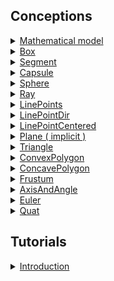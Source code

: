 ## Conceptions

<!-- <details>
  <summary><a href="./concept/Overview.md#...">
    LinePoints
  </a></summary>
    ....
</details> -->

<details>
  <summary><a href="./concept/Overview.md#mathematicalmodel">
    Mathematical model
  </a></summary>
    A formal description of a system using mathematical concepts and language.
</details>

<details>
  <summary><a href="./concept/Overview.md#box">
    Box
  </a></summary>
    The mathematical model of n-orthotope, also called a hyperrectangle or a box.
</details>

<details>
  <summary><a href="./concept/Overview.md#segment">
    Segment
  </a></summary>
    The mathematical model of the segment.
</details>

<details>
  <summary><a href="./concept/Overview.md#capsule">
    Capsule
  </a></summary>
    The mathematical model of the capsule.
</details>

<details>
  <summary><a href="./concept/Overview.md#sphere">
    Sphere
  </a></summary>
    The mathematical model of the hypersphere.
</details>

<details>
  <summary><a href="./concept/Overview.md#ray">
    Ray
  </a></summary>
    The mathematical model of the ray.
</details>

<details>
  <summary><a href="./concept/Overview.md#linepoints">
    LinePoints
  </a></summary>
    The mathematical model of a line from two points.
</details>

<details>
  <summary><a href="./concept/Overview.md#linepointdir">
    LinePointDir
  </a></summary>
    The mathematical model of a line from a point and a relative direction.
</details>

<details>
  <summary><a href="./concept/Overview.md#linepointcentered">
    LinePointCentered
  </a></summary>
    The mathematical model of a line that passes through the origin and a given point.
</details>

<details>
  <summary><a href="./concept/Overview.md#plane--implicit-">
    Plane ( implicit )
  </a></summary>
    The mathematical model of a hyper-plane given by an implicit equation.
</details>

<details>
  <summary><a href="./concept/Overview.md#triangle">
    Triangle
  </a></summary>
    The mathematical model of a triangle.
</details>

<details>
  <summary><a href="./concept/Overview.md#convexpolygon">
    ConvexPolygon
  </a></summary>
    The mathematical model of a convex polygon.
</details>

<details>
  <summary><a href="./concept/Overview.md#concavepolygon">
    ConcavePolygon
  </a></summary>
    The mathematical model of a concave polygon.
</details>

<details>
  <summary><a href="./concept/Overview.md#frustum">
    Frustum
  </a></summary>
    The mathematical model of frustum - a truncated pyramid.
</details>

<details>
  <summary><a href="./concept/Overview.md#axisandangle">
    AxisAndAngle
  </a></summary>
    Rotation of the object around the axis and the angle.
</details>

<details>
  <summary><a href="./concept/Overview.md#euler">
    Euler
  </a></summary>
    Rotation of the object by Euler's angles.
</details>

<details>
  <summary><a href="./concept/Overview.md#quat">
    Quat
  </a></summary>
    Rotation of an object using a quaternion.
</details>

## Tutorials

<details>
  <summary><a href="./tutorial/Introduction.md">
    Introduction
  </a></summary>
    The article describes the main features of the module and the principles of its use.
</details>
